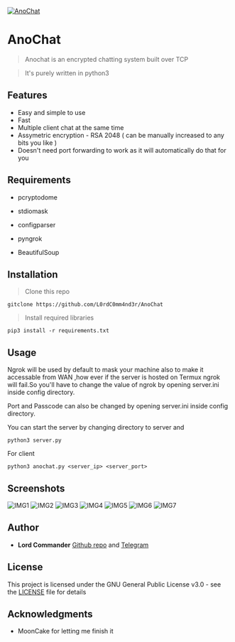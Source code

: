 <a href="https://github.com/L0rdC0mm4nd3r/AnoChat"><img src="https://github.com/L0rdC0mm4nd3r/AnoChat/blob/master/logo.png" title="Anochat" alt="AnoChat"></a>

# AnoChat

> Anochat is an encrypted chatting system built over TCP

> It's purely written in python3

## Features

- Easy and simple to use
- Fast
- Multiple client chat at the same time
- Assymetric encryption - RSA 2048 ( can be manually increased to any bits you like )
- Doesn't need port forwarding to work as it will automatically do that for you

## Requirements

- pcryptodome

- stdiomask

- configparser

- pyngrok

- BeautifulSoup

## Installation 

> Clone this repo

```
gitclone https://github.com/L0rdC0mm4nd3r/AnoChat
```
 
> Install required libraries

```
pip3 install -r requirements.txt
```

## Usage

Ngrok will be used by default to mask your machine also to make it accessable from WAN
,how ever if the server is hosted on Termux ngrok will fail.So you'll have to change the
value of ngrok by opening server.ini inside config directory.

Port and Passcode can also be changed by opening server.ini inside config directory.

You can start the server by changing directory to server and
```
python3 server.py
```

For client

```
python3 anochat.py <server_ip> <server_port>
```

## Screenshots

![IMG1](https://github.com/L0rdC0mm4nd3r/AnoChat/blob/master/screenshots/1.png)
![IMG2](https://github.com/L0rdC0mm4nd3r/AnoChat/blob/master/screenshots/2.png)
![IMG3](https://github.com/L0rdC0mm4nd3r/AnoChat/blob/master/screenshots/3.png)
![IMG4](https://github.com/L0rdC0mm4nd3r/AnoChat/blob/master/screenshots/4.png)
![IMG5](https://github.com/L0rdC0mm4nd3r/AnoChat/blob/master/screenshots/5.png)
![IMG6](https://github.com/L0rdC0mm4nd3r/AnoChat/blob/master/screenshots/6.png)
![IMG7](https://github.com/L0rdC0mm4nd3r/AnoChat/blob/master/screenshots/7.png)

## Author

* **Lord Commander** [Github repo](https://github.com/L0rdC0mm4nd3r/) and [Telegram](https:t.me/L0rdComm4nd3r)

## License

This project is licensed under the GNU General Public License v3.0 - see the [LICENSE](LICENSE) file for details

## Acknowledgments

* MoonCake for letting me finish it

